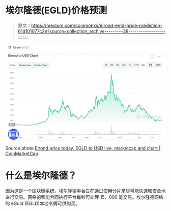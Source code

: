 # 埃尔隆德(EGLD)价格预测

> 原文：<https://medium.com/coinmonks/elrond-egld-price-prediction-61d101077c2e?source=collection_archive---------38----------------------->

![](img/47652c409edd3da456871a8228db7eda.png)

Source photo [Elrond price today, EGLD to USD live, marketcap and chart | CoinMarketCap](https://coinmarketcap.com/currencies/elrond-egld/)

# 什么是埃尔隆德？

因为这是一个区块链系统，埃尔隆德平台旨在通过使用分片来尽可能快速和安全地进行交易。网络的智能合同执行平台每秒可处理 15，000 笔交易。埃尔隆德网络的 eGold (EGLD)本地令牌可供购买。